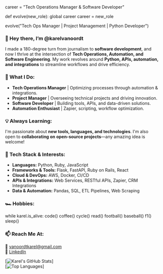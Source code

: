 
career = "Tech Operations Manager & Software Developer"

def evolve(new_role):
    global career
    career = new_role

evolve("Tech Ops Manager | Project Management | Python Developer")

### 👋 Hey there, I’m @karelvanoordt  

I made a 180-degree turn from journalism to **software development**, and now I thrive at the intersection of **Tech Operations, Automation, and Software Engineering**. My work revolves around **Python, APIs, automation, and integrations** to streamline workflows and drive efficiency.

### 🔧 What I Do:  
- **Tech Operations Manager** | Optimizing processes through automation & integrations.  
- **Project Manager** | Overseeing technical projects and driving innovation.  
- **Software Developer** | Building tools, APIs, and data-driven solutions.  
- **Automation Enthusiast** | Zapier, scripting, workflow optimization.  

### 💡 Always Learning:  
I'm passionate about **new tools, languages, and technologies**. I'm also open to **collaborating on open-source projects**—any amazing idea is welcome!  

### 🚀 Tech Stack & Interests:  
- **Languages:** Python, Ruby, JavaScript  
- **Frameworks & Tools:** Flask, FastAPI, Ruby on Rails, React  
- **Cloud & DevOps:** AWS, Docker, CI/CD  
- **APIs & Integrations:** Web Services, RESTful APIs, Zapier, CRM Integrations  
- **Data & Automation:** Pandas, SQL, ETL Pipelines, Web Scraping  

### 🏎️ Hobbies:  

while karel.is_alive:
    code()
    coffee()
    cycle()
    read()
    football()
    baseball()
    f1()
    sleep()



### 📫 Reach Me At:  
📩 vanoordtkarel@gmail.com  
💼 [LinkedIn](https://www.linkedin.com/in/karelvanoordt)  

[![Karel's GitHub Stats](https://github-readme-stats.vercel.app/api?username=karelvanoordt&show_icons=true&theme=radical)]  
[![Top Languages](https://github-readme-stats.vercel.app/api/top-langs/?username=karelvanoordt&layout=compact&theme=radical)]  

